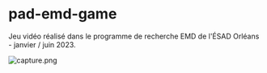 # pad-emd-game
Jeu vidéo réalisé dans le programme de recherche EMD de l'ÉSAD Orléans - janvier / juin 2023.

![capture.png](/Users/evbstudio/Documents/ESAD/2022-2023/PAD/pad-emd-game/capture.png)